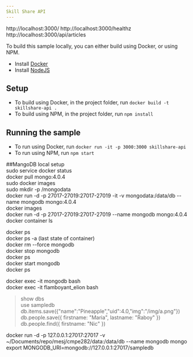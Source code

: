 ```yaml
---
Skill Share API
---
```

http://localhost:3000/
http://localhost:3000/healthz
http://localhost:3000/api/articles

To build this sample locally, you can either build using Docker, or using NPM.

- Install [Docker](https://www.docker.com/get-started)
- Install [NodeJS](https://nodejs.org/en/download/)

## Setup

- To build using Docker, in the project folder, run `docker build -t skillshare-api .`
- To build using NPM, in the project folder, run `npm install`

## Running the sample

- To run using Docker, run `docker run -it -p 3000:3000 skillshare-api`
- To run using NPM, run `npm start`

##MangoDB local setup <br />
  sudo service docker status <br />
  docker pull mongo:4.0.4 <br />
  sudo docker images <br />
  sudo mkdir -p /mongodata <br />
  docker run -d -p 27017-27019:27017-27019 -it -v mongodata:/data/db --name mongodb mongo:4.0.4 <br />
  docker images <br />
  docker run -d -p 27017-27019:27017-27019 --name mongodb mongo:4.0.4 <br />
  docker container ls <br />

  docker ps <br />
  docker ps -a (last state of container)  <br />
  docker rm --force mongodb <br />
  docker stop mongodb <br />
  docker ps <br />
  docker start mongodb <br />
  docker ps <br />
  
  docker exec -it mongodb bash <br />
  docker exec -it flamboyant_elion bash <br />
  > show dbs <br />
  > use sampledb <br />
  > db.items.save({"name":"Pineapple","uid":4.0,"img":"/img/a.png"}) <br />
  > db.people.save({ firstname: "Maria", lastname: "Raboy" }) <br />
  > db.people.find({ firstname: "Nic" }) <br />
  
  docker run -d -p 127.0.0.1:27017:27017 -v ~/Documents/repo/mesj/cmpe282/data:/data/db --name mongodb mongo <br />
  export MONGODB_URI=mongodb://127.0.0.1:27017/sampledb
